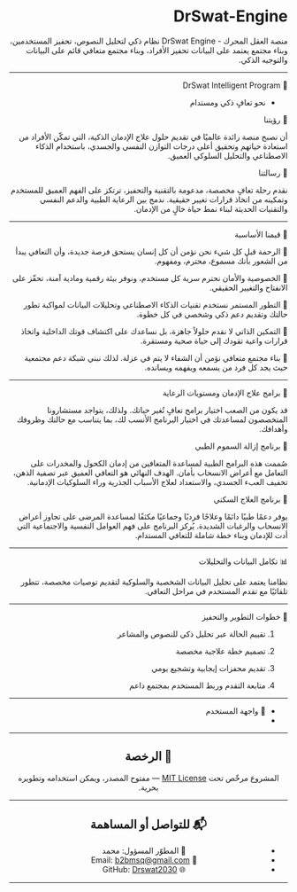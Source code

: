 
# DrSwat-Engine

 منصة العقل المحرك - DrSwat Engine
نظام ذكي لتحليل النصوص، تحفيز المستخدمين، وبناء مجتمع يعتمد على البيانات تحفيز الأفراد، وبناء مجتمع متعافي قائم على البيانات والتوجيه الذكي.


---


 📌 DrSwat Intelligent Program

 - نحو تعافٍ ذكي ومستدام

🎯 رؤيتنا

أن نصبح منصة رائدة عالميًا في تقديم حلول علاج الإدمان الذكية، التي تمكّن الأفراد من استعادة حياتهم وتحقيق أعلى درجات التوازن النفسي والجسدي، باستخدام الذكاء الاصطناعي والتحليل السلوكي العميق.

📝 رسالتنا

نقدم رحلة تعافٍ مخصصة، مدعومة بالتقنية والتحفيز، ترتكز على الفهم العميق للمستخدم وتمكينه من اتخاذ قرارات تغيير حقيقية. ندمج بين الرعاية الطبية والدعم النفسي والتقنيات الحديثة لبناء نمط حياة خالٍ من الإدمان.


---

🌱 قيمنا الأساسية

🔹 الرحمة قبل كل شيء
نحن نؤمن أن كل إنسان يستحق فرصة جديدة، وأن التعافي يبدأ من الشعور بأنك مسموع، محترم، ومفهوم.

🔹 الخصوصية والأمان
نحترم سرية كل مستخدم، ونوفر بيئة رقمية ومادية آمنة، تحفّز على الانفتاح والتغيير الحقيقي.

🔹 التطور المستمر
نستخدم تقنيات الذكاء الاصطناعي وتحليلات البيانات لمواكبة تطور حالتك وتقديم دعم ذكي وشخصي في كل خطوة.

🔹 التمكين الذاتي
لا نقدم حلولاً جاهزة، بل نساعدك على اكتشاف قوتك الداخلية واتخاذ قرارات واعية تقودك إلى حياة صحية ومستقرة.

🔹 بناء مجتمع متعافي
نؤمن أن الشفاء لا يتم في عزلة. لذلك نبني شبكة دعم مجتمعية حيث يجد كل فرد من يسمعه ويفهمه ويسانده.


---

🧠 برامج علاج الإدمان ومستويات الرعاية

 قد يكون من الصعب اختيار برامج تعافٍ تُغير حياتك. ولذلك، يتواجد مستشارونا المتخصصون لمساعدتك في اختيار البرنامج الأنسب لك، بما يتناسب مع حالتك وظروفك وأهدافك.

🧪 برنامج إزالة السموم الطبي

صُممت هذه البرامج الطبية لمساعدة المتعافين من إدمان الكحول والمخدرات على التعامل مع أعراض الانسحاب بأمان.
الهدف النهائي هو التعافي العميق عبر تصفية الذهن، تخفيف العبء الجسدي، والاستعداد لعلاج الأسباب الجذرية وراء السلوكيات الإدمانية.

🏥 برنامج العلاج السكني

يوفر دعمًا طبيًا دائمًا وعلاجًا فرديًا وجماعيًا مكثفًا لمساعدة المرضى على تجاوز أعراض الانسحاب والرغبات الشديدة. يُركز البرنامج على فهم العوامل النفسية والاجتماعية التي أدت للإدمان وبناء خطة شاملة للتعافي المستدام.


---

📊 تكامل البيانات والتحليلات

نظامنا يعتمد على تحليل البيانات الشخصية والسلوكية لتقديم توصيات مخصصة، تتطور تلقائيًا مع تقدم المستخدم في مراحل التعافي.


---

🧭 خطوات التطوير والتحفيز

1. تقييم الحالة عبر تحليل ذكي للنصوص والمشاعر


2. تصميم خطة علاجية مخصصة


3. تقديم محفزات إيجابية وتشجيع يومي


4. متابعة التقدم وربط المستخدم بمجتمع داعم




---


- 🎨 واجهة المستخدم  
- <!DOCTYPE html>
<html lang="ar" dir="rtl">
<head>
    <meta charset="UTF-8">
    <meta name="viewport" content="width=device-width, initial-scale=1.0">
    <title>منصة صوت وحياة - DrSwat Engine</title>
    <link 
     rel="stylesheet"    href="style.css">
</head>
<body>
    <header>
        
    
       

---

## 📄 الرخصة

المشروع مرخّص تحت [MIT License](https://opensource.org/licenses/MIT) — مفتوح المصدر، ويمكن استخدامه وتطويره بحرية.

---

## 📬 للتواصل أو المساهمة

- 💼 المطوّر المسؤول: محمد   
- 📧 Email: b2bmsq@gmail.com  
- 🌐 GitHub: [Drswat2030](https://github.com/Drswat2030)

---
